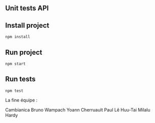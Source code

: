 ## Unit tests API

## Install project 

`npm install`

## Run project

`npm start`

## Run tests

`npm test`

La fine équipe :

Cambianica Bruno
Wampach Yoann
Cherruault Paul
Lê Huu-Tai
Milalu Hardy